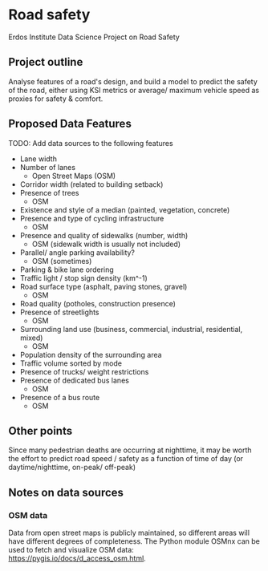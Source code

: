 # Road safety

Erdos Institute Data Science Project on Road Safety

## Project outline

Analyse features of a road's design, and build a model to predict the safety of
the road, either using KSI metrics or average/ maximum vehicle speed as proxies
for safety & comfort.

## Proposed Data Features

TODO: Add data sources to the following features 

- Lane width
- Number of lanes
    - Open Street Maps (OSM)
- Corridor width (related to building setback)
- Presence of trees
    - OSM
- Existence and style of a median (painted, vegetation, concrete)
- Presence and type of cycling infrastructure
    - OSM
- Presence and quality of sidewalks (number, width)
    - OSM (sidewalk width is usually not included)
- Parallel/ angle parking availability?
    - OSM (sometimes)
- Parking & bike lane ordering
- Traffic light / stop sign density (km^-1)
- Road surface type (asphalt, paving stones, gravel)
    - OSM
- Road quality (potholes, construction presence)
- Presence of streetlights
    - OSM
- Surrounding land use (business, commercial, industrial, residential, mixed)
    - OSM
- Population density of the surrounding area
- Traffic volume sorted by mode
- Presence of trucks/ weight restrictions
- Presence of dedicated bus lanes
    - OSM
- Presence of a bus route
    - OSM

## Other points

Since many pedestrian deaths are occurring at nighttime, it may be worth the
effort to predict road speed / safety as a function of time of day (or
daytime/nighttime, on-peak/ off-peak)

## Notes on data sources

### OSM data

Data from open street maps is publicly maintained, so different areas will have different degrees of completeness. The Python module OSMnx can be used to fetch and visualize OSM data: https://pygis.io/docs/d_access_osm.html.
